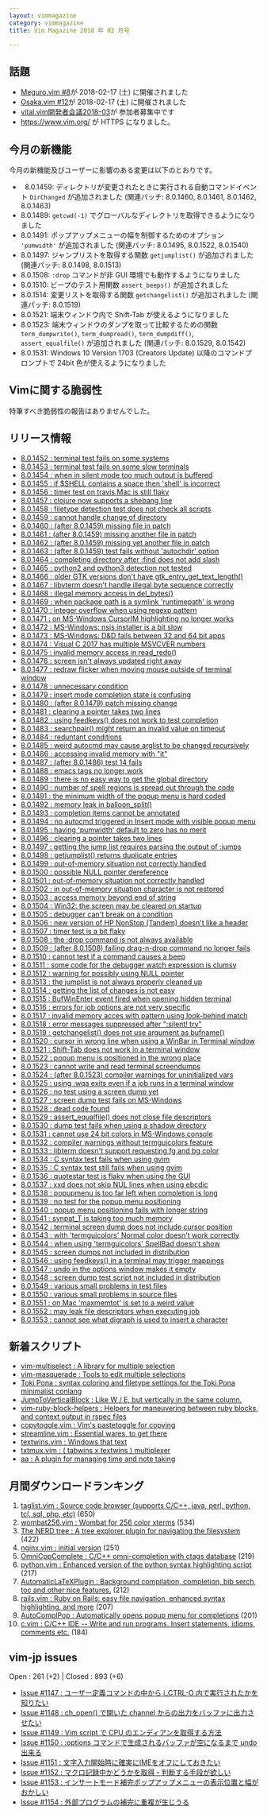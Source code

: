 ```yaml
---
layout: vimmagazine
category: vimmagazine
title: Vim Magazine 2018 年 02 月号

---
```

## 話題

*   [Meguro.vim #8](https://megurovim.connpass.com/event/76881/)が 2018-02-17 (土) に開催されました
*   [Osaka.vim #12](https://osaka-vim.connpass.com/event/77504/)が 2018-02-17 (土) に開催されました
*   [vital.vim開発者会議2018-03](https://fablicvim.connpass.com/event/74842/)が 参加者募集中です
*   <https://www.vim.org/> が HTTPS になりました。

## 今月の新機能

今月の新機能及びユーザーに影響のある変更は以下のとおりです。

*   8.0.1459: ディレクトリが変更されたときに実行される自動コマンドイベント `DirChanged` が追加されました (関連パッチ: 8.0.1460, 8.0.1461, 8.0.1462, 8.0.1463)
*   8.0.1489: `getcwd(-1)` でグローバルなディレクトリを取得できるようになりました
*   8.0.1491: ポップアップメニューの幅を制御するためのオプション `'pumwidth'` が追加されました (関連パッチ: 8.0.1495, 8.0.1522, 8.0.1540)
*   8.0.1497: ジャンプリストを取得する関数 `getjumplist()` が追加されました (関連パッチ: 8.0.1498, 8.0.1513)
*   8.0.1508: `:drop` コマンドが非 GUI 環境でも動作するようになりました
*   8.0.1510: ビープのテスト用関数 `assert_beeps()` が追加されました
*   8.0.1514: 変更リストを取得する関数 `getchangelist()` が追加されました (関連パッチ: 8.0.1519)
*   8.0.1521: 端末ウィンドウ内で Shift-Tab が使えるようになりました
*   8.0.1523: 端末ウィンドウのダンプを取って比較するための関数 `term_dumpwrite()`, `term_dumpread()`, `term_dumpdiff()`, `assert_equalfile()` が追加されました (関連パッチ: 8.0.1529, 8.0.1542)
*   8.0.1531: Windows 10 Version 1703 (Creators Update) 以降のコマンドプロンプトで 24bit 色が使えるようになりました

## Vimに関する脆弱性

特筆すべき脆弱性の報告はありませんでした。

## リリース情報

- [8.0.1452 : terminal test fails on some systems](https://github.com/vim/vim/commit/d4a282f7a5efb2bf28fbd947251e512f08563738)
- [8.0.1453 : terminal test fails on some slow terminals](https://github.com/vim/vim/commit/218101442e8775bd1f05d1dda18d3946ee032dd1)
- [8.0.1454 : when in silent mode too much output is buffered](https://github.com/vim/vim/commit/42b23fad1d9cdd6266f52d1ed7e0f3f17ce2d04b)
- [8.0.1455 : if $SHELL contains a space then 'shell' is incorrect](https://github.com/vim/vim/commit/4bfa8af14142e54f509048239f4e8596911f56aa)
- [8.0.1456 : timer test on travis Mac is still flaky](https://github.com/vim/vim/commit/8dce6c54c81f13582617db3127071b3436b8163b)
- [8.0.1457 : clojure now supports a shebang line](https://github.com/vim/vim/commit/8fd2ffc530f8f01afac53903e6ff95867afd94d7)
- [8.0.1458 : filetype detection test does not check all scripts](https://github.com/vim/vim/commit/ddb349369d107c14fad9c38baf2f0e2b8514fbf0)
- [8.0.1459 : cannot handle change of directory](https://github.com/vim/vim/commit/b7407d3fc9496f9048fb65ab17b5ba3444965c0e)
- [8.0.1460 : (after 8.0.1459) missing file in patch](https://github.com/vim/vim/commit/b5cb65ba2bcc6bbc6d2798a2dea18b95f0b38f5e)
- [8.0.1461 : (after 8.0.1459) missing another file in patch](https://github.com/vim/vim/commit/15833239a4131279935a4bd574b74fe3a2b0f49f)
- [8.0.1462 : (after 8.0.1459) missing yet another file in patch](https://github.com/vim/vim/commit/f4aba797cb57d6d5b3b491bd5ae2c0b40e07baaf)
- [8.0.1463 : (after 8.0.1459) test fails without 'autochdir' option](https://github.com/vim/vim/commit/ec48a9c58989babcad23d73483955f35b6e41492)
- [8.0.1464 : completing directory after :find does not add slash](https://github.com/vim/vim/commit/8a37b032895b40dd6953280c33585bcba0c7ef8b)
- [8.0.1465 : python2 and python3 detection not tested](https://github.com/vim/vim/commit/4bc0bed53695ac67db8d601f2a15e48e7a196688)
- [8.0.1466 : older GTK versions don't have gtk&#x5f;entry&#x5f;get&#x5f;text&#x5f;length()](https://github.com/vim/vim/commit/06b77ef69f252e1ba8a2136dcbed6622bc2371bb)
- [8.0.1467 : libvterm doesn't handle illegal byte sequence correctly](https://github.com/vim/vim/commit/fef4ddd5eb8816a6607a624aa401bcfa71a63def)
- [8.0.1468 : illegal memory access in del&#x5f;bytes()](https://github.com/vim/vim/commit/191f18bad0b5c48afa05c3e8a00f3ced993f6a38)
- [8.0.1469 : when package path is a symlink 'runtimepath' is wrong](https://github.com/vim/vim/commit/2374faae111057ee28e8d487f9a52a95855e2206)
- [8.0.1470 : integer overflow when using regexp pattern](https://github.com/vim/vim/commit/2c7b906afb86b986476cfc959732e433b1b4a3b1)
- [8.0.1471 : on MS-Windows CursorIM highlighting no longer works](https://github.com/vim/vim/commit/28944fecff3c40b44325921d45aaf67451b0937f)
- [8.0.1472 : MS-Windows: nsis installer is a bit slow](https://github.com/vim/vim/commit/5d4247402b7195c6872485ddf1600a1cea723027)
- [8.0.1473 : MS-Windows: D&D fails between 32 and 64 bit apps](https://github.com/vim/vim/commit/511ffdd65d48b0597ed10614d161b5e811342058)
- [8.0.1474 : Visual C 2017 has multiple MSVCVER numbers](https://github.com/vim/vim/commit/dd08b6a32b639b8c7a11275e04ae0a7ffc43aed0)
- [8.0.1475 : invalid memory access in read&#x5f;redo()](https://github.com/vim/vim/commit/f12519dec88251305793f1651f558d16506b4be2)
- [8.0.1476 : screen isn't always updated right away](https://github.com/vim/vim/commit/acda04f5c641330cd589ca52eb61d1ab0d62385f)
- [8.0.1477 : redraw flicker when moving mouse outside of terminal window](https://github.com/vim/vim/commit/d317b38a4dbcdbd4cf587cf78cc1f4289374214e)
- [8.0.1478 : unnecessary condition](https://github.com/vim/vim/commit/dff72ba4459f54cac2ce40eea3d92097660c7b9f)
- [8.0.1479 : insert mode completion state is confusing](https://github.com/vim/vim/commit/bc0e9adae9c253f36803665180e4b576d1e725ab)
- [8.0.1480 : (after 8.0.1479) patch missing change](https://github.com/vim/vim/commit/0562532c2eee6205d225aa1dc7e3e89af0dfd990)
- [8.0.1481 : clearing a pointer takes two lines](https://github.com/vim/vim/commit/1567558b20575e1b17c3808c6bd622b0b4810e36)
- [8.0.1482 : using feedkeys() does not work to test completion](https://github.com/vim/vim/commit/02ae9b4a93deea4993d7abe20485f91f1cce5e36)
- [8.0.1483 : searchpair() might return an invalid value on timeout](https://github.com/vim/vim/commit/9d32276b52a63fccfae681f0d1d6ccb66efec1c0)
- [8.0.1484 : reduntant conditions](https://github.com/vim/vim/commit/a15ef4588c057da87f64be5b17aef35aaead8ac8)
- [8.0.1485 : weird autocmd may cause arglist to be changed recursively](https://github.com/vim/vim/commit/9e33efd1523b85a70533930dd43a26925a2b648c)
- [8.0.1486 : accessing invalid memory with "it"](https://github.com/vim/vim/commit/82846a00ac0c135946c93c48c1657018a5c96b11)
- [8.0.1487 : (after 8.0.1486) test 14 fails](https://github.com/vim/vim/commit/8846ac5aedb568b9aae969f0ad2b9b1606522ca9)
- [8.0.1488 : emacs tags no longer work](https://github.com/vim/vim/commit/0d2073773218736e368786f0db7024bd9b9e7912)
- [8.0.1489 : there is no easy way to get the global directory](https://github.com/vim/vim/commit/5459129af2a832a027a1e7ca2d6177c26647d64f)
- [8.0.1490 : number of spell regions is spread out through the code](https://github.com/vim/vim/commit/2993ac5fce5450428322ce43aaa5e643e6994443)
- [8.0.1491 : the minimum width of the popup menu is hard coded](https://github.com/vim/vim/commit/a8f04aa275984183bab5bb583b128f38c64abb69)
- [8.0.1492 : memory leak in balloon&#x5f;split()](https://github.com/vim/vim/commit/b301f6b950975b9d7ae87a4f551b32bba63ccdcf)
- [8.0.1493 : completion items cannot be annotated](https://github.com/vim/vim/commit/9b56a57cdae31f7a2c85d440392bf63d3253a158)
- [8.0.1494 : no autocmd triggered in Insert mode with visible popup menu](https://github.com/vim/vim/commit/5a093437199001a0d60d8e18e2b9539b99a7757c)
- [8.0.1495 : having 'pumwidth' default to zero has no merit](https://github.com/vim/vim/commit/42443c7d7fecc3a2a72154bb6139b028438617c2)
- [8.0.1496 : clearing a pointer takes two lines](https://github.com/vim/vim/commit/d23a823669d93fb2a570a039173eefe4856ac806)
- [8.0.1497 : getting the jump list requires parsing the output of :jumps](https://github.com/vim/vim/commit/4f50588ba336e7f086a72c53f5688c2494fc34b3)
- [8.0.1498 : getjumplist() returns duplicate entries](https://github.com/vim/vim/commit/a7e18d237f817637815f0de44b08df1e0ca0f4f9)
- [8.0.1499 : out-of-memory situation not correctly handled](https://github.com/vim/vim/commit/4b7e7bed6cb16c8256e6973418701cfb15b30b8e)
- [8.0.1500 : possible NULL pointer dereference](https://github.com/vim/vim/commit/0549a1e184d33674f4c2b8fb44ccdf6b9b9808a3)
- [8.0.1501 : out-of-memory situation not correctly handled](https://github.com/vim/vim/commit/a0221df149aa3773450b3f930299a409dd75bd5b)
- [8.0.1502 : in out-of-memory situation character is not restored](https://github.com/vim/vim/commit/71a43c01377cb0c5cdc5f2d9a357b5ef1aa69ee3)
- [8.0.1503 : access memory beyond end of string](https://github.com/vim/vim/commit/cdd09aa51a8d34bb384460af4f91026dbff5bf48)
- [8.0.1504 : Win32: the screen may be cleared on startup](https://github.com/vim/vim/commit/c33ecb291518044f661c5fc10b704fc718321794)
- [8.0.1505 : debugger can't break on a condition](https://github.com/vim/vim/commit/c6f9f739d32084923c3031cbf6f581f8c8bf7fd2)
- [8.0.1506 : new version of HP NonStop (Tandem) doesn't like a header](https://github.com/vim/vim/commit/c19e1d1ba52e4f19f7fd03b45ea236808a754b92)
- [8.0.1507 : timer test is a bit flaky](https://github.com/vim/vim/commit/bfbea567d89fdaa08ed987fd80daa53a6ce399d1)
- [8.0.1508 : the :drop command is not always available](https://github.com/vim/vim/commit/5a656864a0610547da28e0c8c1649ecd1d782948)
- [8.0.1509 : (after 8.0.1508) failing drag-n-drop command no longer fails](https://github.com/vim/vim/commit/294959528e02403cd7ef6541208835f0c621c63b)
- [8.0.1510 : cannot test if a command causes a beep](https://github.com/vim/vim/commit/b48e96f61c87a64e38e3ac50732c92a84a4833b8)
- [8.0.1511 : some code for the debugger watch expression is clumsy](https://github.com/vim/vim/commit/3198870137df64214317151726648af8e56f1729)
- [8.0.1512 : warning for possibly using NULL pointer](https://github.com/vim/vim/commit/e4db7aedab65abadcc84c78e7a10ec7bb62f11cf)
- [8.0.1513 : the jumplist is not always properly cleaned up](https://github.com/vim/vim/commit/486797413791f6be12dcec6e5faf4f952e4647ae)
- [8.0.1514 : getting the list of changes is not easy](https://github.com/vim/vim/commit/07ad816525da67cab3c0db21d1286d221dbc7477)
- [8.0.1515 : BufWinEnter event fired when opening hidden terminal](https://github.com/vim/vim/commit/ab5e7c3deb40328e1c7d40534ed8cd9da47a92f8)
- [8.0.1516 : errors for job options are not very specific](https://github.com/vim/vim/commit/b3292fa2d362b064ff8a115fc0ad794c1f1265d7)
- [8.0.1517 : invalid memory acces with pattern using look-behind match](https://github.com/vim/vim/commit/bc197195b097707d08fd44a476dbc374366504cb)
- [8.0.1518 : error messages suppressed after ":silent! try"](https://github.com/vim/vim/commit/2be57331524e93da52a0663f4a334d21c05123bb)
- [8.0.1519 : getchangelist() does not use argument as bufname()](https://github.com/vim/vim/commit/341a64c9cabff08e4a7dc8cd932a598e12134457)
- [8.0.1520 : cursor in wrong line when using a WinBar in Terminal window](https://github.com/vim/vim/commit/181ca99e163b145cd1a4ec47a50cc25cf3994109)
- [8.0.1521 : Shift-Tab does not work in a terminal window](https://github.com/vim/vim/commit/73cddfd559152ea9b7e978ea7cf9c0d3a41e7316)
- [8.0.1522 : popup menu is positioned in the wrong place](https://github.com/vim/vim/commit/4287ed33ddc324d26dd05d3e19596dd74cf479d6)
- [8.0.1523 : cannot write and read terminal screendumps](https://github.com/vim/vim/commit/d96ff165113ce5fe62107add590997660e3d4802)
- [8.0.1524 : (after 8.0.1523) compiler warnings for uninitialized vars](https://github.com/vim/vim/commit/9c8816bd306a003c2ac3dce161be3fef481c9902)
- [8.0.1525 : using :wqa exits even if a job runs in a terminal window](https://github.com/vim/vim/commit/7a76092a51fc5446426a4bfd9eb6503ec61bf9e9)
- [8.0.1526 : no test using a screen dump yet](https://github.com/vim/vim/commit/da65058a9c4774dc534c7ae98d24c58b5db669fa)
- [8.0.1527 : screen dump test fails on MS-Windows](https://github.com/vim/vim/commit/3cc9f7440d857ff8360c15bb11e4e6229463920e)
- [8.0.1528 : dead code found](https://github.com/vim/vim/commit/81226e03102dd00b7cdce0e00775e1e30462f9a6)
- [8.0.1529 : assert&#x5f;equalfile() does not close file descriptors](https://github.com/vim/vim/commit/3049418f3dbc571463a04d068069f6c5b7a8ccf1)
- [8.0.1530 : dump test fails when using a shadow directory](https://github.com/vim/vim/commit/19eb6658eced1b1ce3d1097187ee28c28e352f2e)
- [8.0.1531 : cannot use 24 bit colors in MS-Windows console](https://github.com/vim/vim/commit/cafafb381a04e33f3ce9cd15dd9f94b73226831f)
- [8.0.1532 : compiler warnings without termguicolors feature](https://github.com/vim/vim/commit/cc0f2be88046bd1c07efa444bba6c05efe15ddd5)
- [8.0.1533 : libterm doesn't support requesting fg and bg color](https://github.com/vim/vim/commit/674e482d1346aa1afddab62675f3a7d7a00a4894)
- [8.0.1534 : C syntax test fails when using gvim](https://github.com/vim/vim/commit/b7ea7cb8e430ea096b4c452cdc9c3299819e6d6b)
- [8.0.1535 : C syntax test still fails when using gvim](https://github.com/vim/vim/commit/6acadda8d60892ddf06449f1cc4286912b0c0c2b)
- [8.0.1536 : quotestar test is flaky when using the GUI](https://github.com/vim/vim/commit/791010e648a68490440e202222938c8a93b9d0d3)
- [8.0.1537 : xxd does not skip NUL lines when using ebcdic](https://github.com/vim/vim/commit/085346f5a1ab5828b1fd80990d93172440c54724)
- [8.0.1538 : popupmenu is too far left when completion is long](https://github.com/vim/vim/commit/bb008dd3239c5fe3ac04501e38e4c950fa9426c8)
- [8.0.1539 : no test for the popup menu positioning](https://github.com/vim/vim/commit/6bb2cdfe604e51eec216cbe23bb6e8fb47810347)
- [8.0.1540 : popup menu positioning fails with longer string](https://github.com/vim/vim/commit/2b10bcbfc1c025bf7e6358326ee70105e7d30e96)
- [8.0.1541 : synpat&#x5f;T is taking too much memory](https://github.com/vim/vim/commit/36f923014a7eb7e24c4b0b88719cad14351e3a60)
- [8.0.1542 : terminal screen dump does not include cursor position](https://github.com/vim/vim/commit/9271d058c92c94b696eed5da24a69c077f42bc91)
- [8.0.1543 : with 'termguicolors' Normal color doesn't work correctly](https://github.com/vim/vim/commit/33ef5bb0e4ea9a049c4311cfe59d1926dcb963a4)
- [8.0.1544 : when using 'termguicolors' SpellBad doesn't show](https://github.com/vim/vim/commit/d4fc577e60d325777d38c00bd78fb9a32c7b1dfa)
- [8.0.1545 : screen dumps not included in distribution](https://github.com/vim/vim/commit/8226ac6b5916c736dde751df9cb8d03c19cb5611)
- [8.0.1546 : using feedkeys() in a terminal may trigger mappings](https://github.com/vim/vim/commit/c8bcfe7efd4cfdfd7f503700aba45c42765cd4dc)
- [8.0.1547 : undo in the options window makes it empty](https://github.com/vim/vim/commit/9c474b277336235012f0c058bbaef2961d1ec83e)
- [8.0.1548 : screen dump test script not included in distribution](https://github.com/vim/vim/commit/75542ec9f67146d075117003b92a5f86736754d2)
- [8.0.1549 : various small problems in test files](https://github.com/vim/vim/commit/5d7ead3bc85eefd0929bfcbb579510c8164ea1be)
- [8.0.1550 : various small problems in source files](https://github.com/vim/vim/commit/792f0e36593d1ec13ccb8a622ca5542c500577b4)
- [8.0.1551 : on Mac 'maxmemtot' is set to a weird value](https://github.com/vim/vim/commit/988615f26f262d9ef6472c53b48868968a6b6d16)
- [8.0.1552 : may leak file descriptors when executing job](https://github.com/vim/vim/commit/8195247054a659fe5cbc238197634d5e13e8e8e9)
- [8.0.1553 : cannot see what digraph is used to insert a character](https://github.com/vim/vim/commit/5f73ef8d20070cd45c9aea4dc33c2e0657f5515c)

## 新着スクリプト

- [vim-multiselect : A library for multiple selection](https://www.vim.org/scripts/script.php?script_id=5654)
- [vim-masquerade : Tools to edit multiple selections](https://www.vim.org/scripts/script.php?script_id=5655)
- [Toki Pona : syntax coloring and filetype settings for the Toki Pona minimalist conlang](https://www.vim.org/scripts/script.php?script_id=5656)
- [JumpToVerticalBlock : Like W / E, but vertically in the same column.](https://www.vim.org/scripts/script.php?script_id=5657)
- [vim-ruby-block-helpers : Helpers for maneuvering between ruby blocks, and context output in rspec files](https://www.vim.org/scripts/script.php?script_id=5658)
- [copytoggle.vim : Vim's pastetoggle for copying](https://www.vim.org/scripts/script.php?script_id=5659)
- [streamline.vim : Essential wares, to get there](https://www.vim.org/scripts/script.php?script_id=5660)
- [textwins.vim : Windows that text](https://www.vim.org/scripts/script.php?script_id=5661)
- [txtmux.vim : ( tabwins x textwins ) multiplexer](https://www.vim.org/scripts/script.php?script_id=5662)
- [aa : A plugin for managing time and note taking](https://www.vim.org/scripts/script.php?script_id=5663)

## 月間ダウンロードランキング

1. [taglist.vim : Source code browser (supports C/C++, java, perl, python, tcl, sql, php, etc)](https://www.vim.org/scripts/script.php?script_id=273) (650)
2. [wombat256.vim : Wombat for 256 color xterms](https://www.vim.org/scripts/script.php?script_id=2465) (534)
3. [The NERD tree : A tree explorer plugin for navigating the filesystem](https://www.vim.org/scripts/script.php?script_id=1658) (422)
4. [nginx.vim : initial version](https://www.vim.org/scripts/script.php?script_id=1886) (251)
5. [OmniCppComplete : C/C++ omni-completion with ctags database](https://www.vim.org/scripts/script.php?script_id=1520) (219)
6. [python.vim : Enhanced version of the python syntax highlighting script](https://www.vim.org/scripts/script.php?script_id=790) (217)
7. [AutomaticLaTeXPlugin : Background compilation, completion, bib serch, toc and other nice features.](https://www.vim.org/scripts/script.php?script_id=2945) (212)
8. [rails.vim : Ruby on Rails: easy file navigation, enhanced syntax highlighting, and more](https://www.vim.org/scripts/script.php?script_id=1567) (207)
9. [AutoComplPop : Automatically opens popup menu for completions](https://www.vim.org/scripts/script.php?script_id=1879) (201)
10. [c.vim : C/C++ IDE -- Write and run programs. Insert statements, idioms, comments etc.](https://www.vim.org/scripts/script.php?script_id=213) (184)

## vim-jp issues

Open : 261 (+2) | Closed : 893 (+6)

- [Issue #1147 : ユーザー定義コマンドの中から i&#x5f;CTRL-O 内で実行されたかを知りたい](https://github.com/vim-jp/issues/issues/1147)
- [Issue #1148 : ch&#x5f;open() で開いた channel からの出力をバッファに出力させたい](https://github.com/vim-jp/issues/issues/1148)
- [Issue #1149 : Vim script で CPU のエンディアンを取得する方法](https://github.com/vim-jp/issues/issues/1149)
- [Issue #1150 : :options コマンドで生成されるバッファが空になるまで undo 出来る](https://github.com/vim-jp/issues/issues/1150)
- [Issue #1151 : 文字入力開始時に確実にIMEをオフにしておきたい](https://github.com/vim-jp/issues/issues/1151)
- [Issue #1152 : マクロ記録中かどうかを取得・判断する手段が欲しい](https://github.com/vim-jp/issues/issues/1152)
- [Issue #1153 : インサートモード補完ポップアップメニューの表示位置と幅がおかしい](https://github.com/vim-jp/issues/issues/1153)
- [Issue #1154 : 外部プログラムの補完に重複が生じうる](https://github.com/vim-jp/issues/issues/1154)
